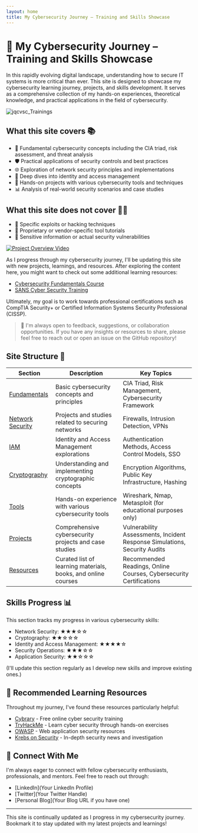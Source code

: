 ```yaml
---
layout: home
title: My Cybersecurity Journey – Training and Skills Showcase
---
```


# 🚀 My Cybersecurity Journey – Training and Skills Showcase

In this rapidly evolving digital landscape, understanding how to secure IT systems is more critical than ever. This site is designed to showcase my cybersecurity learning journey, projects, and skills development. It serves as a comprehensive collection of my hands-on experiences, theoretical knowledge, and practical applications in the field of cybersecurity.

![jqcvsc_Trainings](https://github.com/user-attachments/assets/47c9663f-39b9-4692-a7fd-50d5dc80f937)

## What this site covers 📚

- 🔐 Fundamental cybersecurity concepts including the CIA triad, risk assessment, and threat analysis
- 🛡️ Practical applications of security controls and best practices
- 🌐 Exploration of network security principles and implementations
- 🔑 Deep dives into identity and access management
- 🔧 Hands-on projects with various cybersecurity tools and techniques
- 📊 Analysis of real-world security scenarios and case studies

## What this site does not cover 🙅‍♂️

- 🚫 Specific exploits or hacking techniques
- 🚫 Proprietary or vendor-specific tool tutorials
- 🚫 Sensitive information or actual security vulnerabilities

[![Project Overview Video](images/video_placeholder.png)](https://youtu.be/your-video-id)

As I progress through my cybersecurity journey, I'll be updating this site with new projects, learnings, and resources. After exploring the content here, you might want to check out some additional learning resources:

- [Cybersecurity Fundamentals Course](https://www.coursera.org/specializations/intro-cyber-security)
- [SANS Cyber Security Training](https://www.sans.org/cyber-security-courses/)

Ultimately, my goal is to work towards professional certifications such as CompTIA Security+ or Certified Information Systems Security Professional (CISSP).

> 💁 I'm always open to feedback, suggestions, or collaboration opportunities. If you have any insights or resources to share, please feel free to reach out or open an issue on the GitHub repository!

## Site Structure 📁

| **Section**                   | **Description**                                                          | **Key Topics**                                                           |
|-------------------------------|---------------------------------------------------------------------------|---------------------------------------------------------------------------|
| [Fundamentals](/fundamentals) | Basic cybersecurity concepts and principles                               | CIA Triad, Risk Management, Cybersecurity Framework                      |
| [Network Security](/network)  | Projects and studies related to securing networks                         | Firewalls, Intrusion Detection, VPNs                                     |
| [IAM](/iam)                   | Identity and Access Management explorations                               | Authentication Methods, Access Control Models, SSO                       |
| [Cryptography](/crypto)       | Understanding and implementing cryptographic concepts                     | Encryption Algorithms, Public Key Infrastructure, Hashing                |
| [Tools](/tools)               | Hands-on experience with various cybersecurity tools                      | Wireshark, Nmap, Metasploit (for educational purposes only)              |
| [Projects](/projects)         | Comprehensive cybersecurity projects and case studies                     | Vulnerability Assessments, Incident Response Simulations, Security Audits |
| [Resources](/resources)       | Curated list of learning materials, books, and online courses             | Recommended Readings, Online Courses, Cybersecurity Certifications       |

## Skills Progress 📊

This section tracks my progress in various cybersecurity skills:

- Network Security: ★★★☆☆
- Cryptography: ★★☆☆☆
- Identity and Access Management: ★★★★☆
- Security Operations: ★★★☆☆
- Application Security: ★★☆☆☆

(I'll update this section regularly as I develop new skills and improve existing ones.)

## 🎒 Recommended Learning Resources

Throughout my journey, I've found these resources particularly helpful:

- [Cybrary](https://www.cybrary.it/) - Free online cyber security training
- [TryHackMe](https://tryhackme.com/) - Learn cyber security through hands-on exercises
- [OWASP](https://owasp.org/) - Web application security resources
- [Krebs on Security](https://krebsonsecurity.com/) - In-depth security news and investigation

## 🤝 Connect With Me

I'm always eager to connect with fellow cybersecurity enthusiasts, professionals, and mentors. Feel free to reach out through:

- [LinkedIn](Your LinkedIn Profile)
- [Twitter](Your Twitter Handle)
- [Personal Blog](Your Blog URL if you have one)

---

This site is continually updated as I progress in my cybersecurity journey. Bookmark it to stay updated with my latest projects and learnings!
